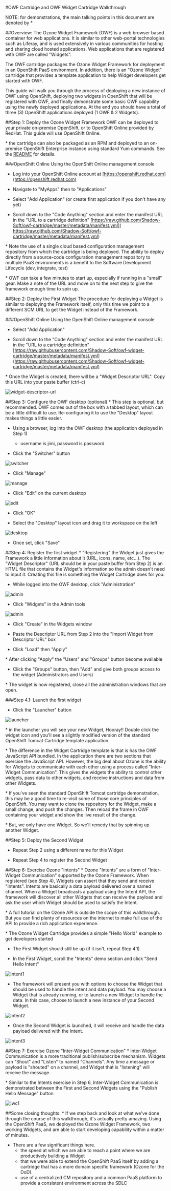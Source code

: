 #OWF Cartridge and OWF Widget Cartridge Walkthrough

NOTE: for demonstrations, the main talking points in this document are denoted by *

##Overview:
The Ozone Widget Framework (OWF) is a web browser based container for web applications.  It is similar to other web-portal technologies such as Liferay, and is used extensively in various communities for hosting and sharing cloud hosted applications.  Web applications that are registered with OWF are called "Widgets".

The OWF cartridge packages the Ozone Widget Framework for deployment in an OpenShift PaaS environment.  In addition, there is an "Ozone Widget" cartridge that provides a template application to help Widget developers get started with OWF.

This guide will walk you through the process of deploying a new instance of OWF using OpenShift, deploying two widgets in OpenShift that will be registered with OWF, and finally demonstrate some basic OWF capability using the newly deployed applications.  At the end you should have a total of three (3) OpenShift applications deployed (1 OWF & 2 Widgets).

##Step 1: Deploy the Ozone Widget Framework
OWF can be deployed to your private on-premise OpenShift, or to OpenShift Online provided by RedHat.  This guide will use OpenShift Online.

\* the cartridge can also be packaged as an RPM and deployed to an on-premise OpenShift Enterprise instance using standard Yum commands.  See the [README](README.md) for details.

###OpenShift Online
Using the OpenShift Online management console

*  Log into your OpenShift Online account at [https://openshift.redhat.com](https://openshift.redhat.com)

* Navigate to "MyApps" then to "Applications"

* Select "Add Application" (or create first application if you don't have any yet)

* Scroll down to the "Code Anything" section and enter the manifest URL in the "URL to a cartridge definition"
  [https://raw.github.com/Shadow-Soft/owf-cartridge/master/metadata/manifest.yml]( https://raw.github.com/Shadow-Soft/owf-cartridge/master/metadata/manifest.yml)
  
\* Note the use of a single cloud based configuration management repository from which the cartridge is being deployed.  The ability to deploy directly from a source-code configuration management repository to multiple PaaS environments is a benefit to the Software Development Lifecycle (dev, integrate, test)

\* OWF can take a few minutes to start up, especially if running in a "small" gear.  Make a note of the URL and move on to the next step to give the framework enough time to spin up.

##Step 2: Deploy the First Widget
The procedure for deploying a Widget is similar to deploying the Framework itself,
only this time we point to a different SCM URL to get the Widget instead of the Framework.

###OpenShift Online
Using the OpenShift Online management console

* Select "Add Application"

* Scroll down to the "Code Anything" section and enter the manifest URL in the "URL to a cartridge definition"
 [https://raw.githubusercontent.com/Shadow-Soft/owf-widget-cartridge/master/metadata/manifest.yml](https://raw.githubusercontent.com/Shadow-Soft/owf-widget-cartridge/master/metadata/manifest.yml)

\* Once the Widget is created, there will be a "Widget Descriptor URL".  Copy this URL into your paste buffer (ctrl-c) 

![widget-descriptor-url](screenshots/widget-descriptor-url.png)

##Step 3: Configure the OWF desktop (optional)
\* This step is optional, but recommended.  OWF comes out of the box with a tabbed layout, which can be a little difficult to use.  Re-configuring it to use the "Desktop" layout makes things a little easier.

* Using a browser, log into the OWF desktop (the application deployed in Step 1)
    * username is jimi, password is password

* Click the "Switcher" button 

![switcher](screenshots/config-owf-desktop1.png)

* Click "Manage" 

![manage](screenshots/config-owf-desktop2.png)

* Click "Edit" on the current desktop 

![edit](screenshots/config-owf-desktop3.png)

* Click "OK" 

* Select the "Desktop" layout icon and drag it to workspace on the left 

![desktop](screenshots/config-owf-desktop4.png)

* Once set, click "Save"

##Step 4: Register the first widget
\* "Registering" the Widget just gives the Framework a little information about 
it (URL, icons, name, etc...).  The "Widget Descriptor" (URL should be in your paste buffer from Step 2) is an HTML file that contains the Widget's information so the admin doesn't need to input it.  Creating this file is something the Widget Cartridge does for you.

* While logged into the OWF desktop, click "Administration"

![admin](screenshots/register-widget1.png)

* Click "Widgets" in the Admin tools

![admin](screenshots/register-widget2.png)

* Click "Create" in the Widgets window

* Paste the Descriptor URL from Step 2 into the "Import Widget from Descriptor URL" box

* Click "Load" then "Apply"

\* After clicking "Apply" the "Users" and "Groups" button become available

* Click the "Groups" button, then "Add" and give both groups access to the widget (Administrators and Users)

\* The widget is now registered, close all the administration windows that are open.

###Step 4.1: Launch the first widget

* Click the "Launcher" button

![launcher](screenshots/launch-widget1.png)

\* in the launcher you will see your new Widget, Hooray!!  Double click the widget icon and you'll see a slightly modified version of the standard OpenShift Tomcat Cartridge template application.

\* The difference in the Widget Cartridge template is that is has the OWF JavaScript API bundled.  In the application there are two sections that exercise the JavaScript API.  However, the big deal about Ozone is the ability for Widgets to communicate with each other using a process called "Inter-Widget Communication".  This gives the widgets the ability to control other widgets, pass data to other widgets, and receive instructions and data from other Widgets.

\* If you've seen the standard OpenShift Tomcat cartridge demonstration, this may be a good time to re-visit some of those core principles of OpenShift.  You may want to clone the repository for the Widget, make a small change, and push the changes.  Then reload the frame in OWF containing your widget and show the live result of the change.

\* But, we only have one Widget.  So we'll remedy that by spinning up another Widget.

##Step 5: Deploy the Second Widget

* Repeat Step 2 using a different name for this Widget

* Repeat Step 4 to register the Second Widget

##Step 6: Exercise Ozone "Intents"
\* Ozone "Intents" are a form of "Inter-Widget Communication" supported by the Ozone Framework.
When registered (see Step 4), Widgets can assert that they send and receive "Intents".  Intents are basically a data payload delivered over a named channel.  When a Widget broadcasts a payload using the Intent API, the framework will discover all other Widgets that can receive the payload and ask the user which Widget should be used to satisfy the Intent.

\* A full tutorial on the Ozone API is outside the scope of this walkthrough.  But you can find plenty of resources on the internet to make full use of the API to provide a rich application experience.

\* The Ozone Widget Cartridge provides a simple "Hello World" example to get developers started

*  The First Widget should still be up (if it isn't, repeat Step 4.1)

*  In the First Widget, scroll the "Intents" demo section and click "Send Hello Intent"

![intent1](screenshots/intents1.png)

*  The framework will present you with options to choose the Widget that should be used to handle the intent and data payload.  You may choose a Widget that is already running, or to launch a new Widget to handle the data.  In this case, choose to launch a new instance of your Second Widget.

![intent2](screenshots/intents2.png)

*  Once the Second Widget is launched, it will receive and handle the data payload delivered with the Intent.

![intent3](screenshots/intents3.png)

##Step 7: Exercise Ozone "Inter-Widget Communication"
\* Inter-Widget Communication is a more traditional publish/subscribe mechanism.
Widgets can "Shout" and "Listen" to named "Channels".  Any time a message or payload is "shouted" on a channel, and Widget that is "listening" will receive the message.

\*  Similar to the Intents exercise in Step 6, Inter-Widget Communication is demonstrated between the First and Second Widgets using the "Publish Hello Message" button

![iwc1](screenshots/iwc1.png) 

##Some closing thoughts.
\* If we step back and look at what we've done through the course of this walkthrough, it's actually pretty amazing.  Using the OpenShift PaaS, we deployed the Ozone Widget Framework, two working Widgets, and are able to start developing capability within a matter of minutes.

* There are a few significant things here.
    *  the speed at which we are able to reach a point where we are productively building a Widget
    *  that we were able to extend the OpenShift PaaS itself by adding a cartridge that has a more domain specific framework (Ozone for the DoD).
    *  use of a centralized CM repository and a common PaaS platform to provide a consistent environment across the SDLC
  
